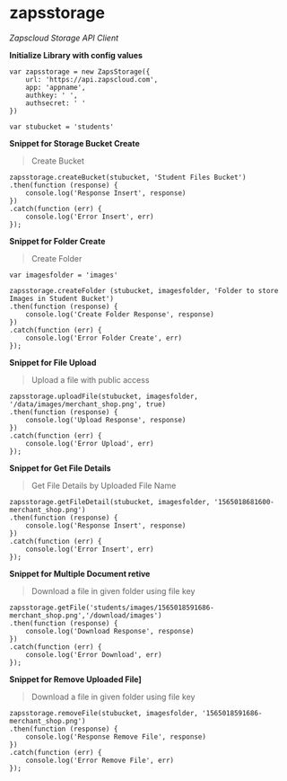 # zapsstorage
_Zapscloud Storage API Client_

**Initialize Library with config values**
    
    var zapsstorage = new ZapsStorage({
        url: 'https://api.zapscloud.com',
        app: 'appname',
        authkey: ' ',
        authsecret: ' '
    })

    var stubucket = 'students'

**Snippet for Storage Bucket Create**

> Create Bucket

    zapsstorage.createBucket(stubucket, 'Student Files Bucket')
    .then(function (response) {
        console.log('Response Insert', response)
    })
    .catch(function (err) {
        console.log('Error Insert', err)
    });

**Snippet for Folder Create**

> Create Folder

    var imagesfolder = 'images'
    
    zapsstorage.createFolder (stubucket, imagesfolder, 'Folder to store Images in Student Bucket') 
    .then(function (response) {
        console.log('Create Folder Response', response)
    })
    .catch(function (err) {
        console.log('Error Folder Create', err)
    });


**Snippet for File Upload**

> Upload a file with public access

    zapsstorage.uploadFile(stubucket, imagesfolder, '/data/images/merchant_shop.png', true)
    .then(function (response) {
        console.log('Upload Response', response)
    })
    .catch(function (err) {
        console.log('Error Upload', err)
    });


**Snippet for Get File Details**

> Get File Details by Uploaded File Name

    zapsstorage.getFileDetail(stubucket, imagesfolder, '1565018681600-merchant_shop.png')
    .then(function (response) {
        console.log('Response Insert', response)
    })
    .catch(function (err) {
        console.log('Error Insert', err)
    });


**Snippet for Multiple Document retive**

> Download a file in given folder using file key

    zapsstorage.getFile('students/images/1565018591686-merchant_shop.png','/download/images')
    .then(function (response) {
        console.log('Download Response', response)
    })
    .catch(function (err) {
        console.log('Error Download', err)
    });

**Snippet for Remove Uploaded File]**

> Download a file in given folder using file key

    zapsstorage.removeFile(stubucket, imagesfolder, '1565018591686-merchant_shop.png')
    .then(function (response) {
        console.log('Response Remove File', response)
    })
    .catch(function (err) {
        console.log('Error Remove File', err)
    });
